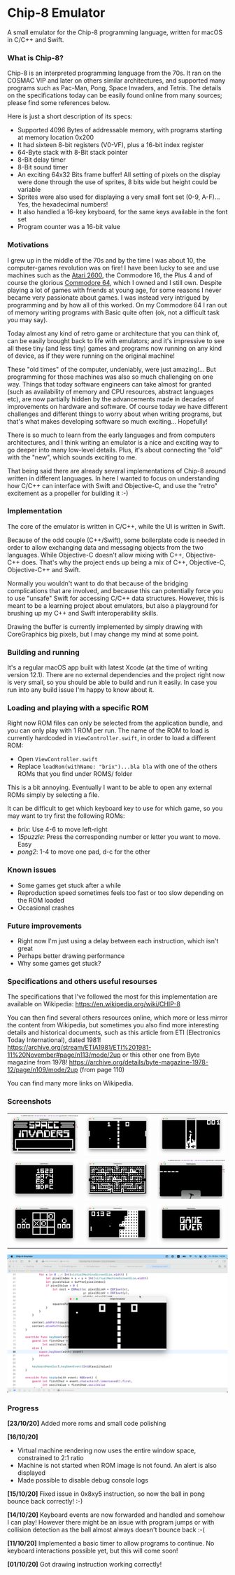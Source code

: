 # Chip-8 Emulator

A small emulator for the Chip-8 programming language, written for macOS in C/C++ and Swift.

### What is Chip-8?

Chip-8 is an interpreted programming language from the 70s. It ran on the COSMAC VIP and later on others similar architectures, and supported many programs such as Pac-Man, Pong, Space Invaders, and Tetris. The details on the specifications today can be easily found online from many sources; please find some references below.

Here is just a short description of its specs:
- Supported 4096 Bytes of addressable memory, with programs starting at memory location 0x200
- It had sixteen 8-bit registers (V0-VF), plus a 16-bit index register
- 64-Byte stack with 8-Bit stack pointer
- 8-Bit delay timer
- 8-Bit sound timer
- An exciting 64x32 Bits frame buffer! All setting of pixels on the display were done through the use of sprites, 8 bits wide but height could be variable
- Sprites were also used for displaying a very small font set (0-9, A-F)... Yes, the hexadecimal numbers!
- It also handled a 16-key keyboard, for the same keys available in the font set
- Program counter was a 16-bit value

### Motivations

I grew up in the middle of the 70s and by the time I was about 10, the computer-games revolution was on fire! I have been lucky to see and use machines such as the [Atari 2600](https://en.wikipedia.org/wiki/Atari_2600), the Commodore 16, the Plus 4 and of course the glorious [Commodore 64](https://en.wikipedia.org/wiki/Commodore_64), which I owned and I still own. Despite playing a lot of games with friends at young age, for some reasons I never became very passionate about games. I was instead very intrigued by programming and by how all of this worked. On my Commodore 64 I ran out of memory writing programs with Basic quite often (ok, not a difficult task you may say).

Today almost any kind of retro game or architecture that you can think of, can be easily brought back to life with emulators; and it's impressive to see all these tiny (and less tiny) games and programs now running on any kind of device, as if they were running on the original machine!

These "old times" of the computer, undeniably, were just amazing!... But programming for those machines was also so much challenging on one way. Things that today software engineers can take almost for granted (such as availability of memory and CPU resources, abstract languages etc), are now partially hidden by the advancements made in decades of improvements on hardware and software. Of course today we have different challenges and different things to worry about when writing programs, but that's what makes developing software so much exciting... Hopefully!

There is so much to learn from the early languages and from computers architectures, and I think writing an emulator is a nice and exciting way to go deeper into many low-level details. Plus, it's about connecting the "old" with the "new", which sounds exciting to me.

That being said there are already several implementations of Chip-8 around written in different languages. In here I wanted to focus on understanding how C/C++ can interface with Swift and Objective-C, and use the "retro" excitement as a propeller for building it :-)

### Implementation

The core of the emulator is written in C/C++, while the UI is written in Swift.

Because of the odd couple (C++/Swift), some boilerplate code is needed in order to allow exchanging data and messaging objects from the two languages. While Objective-C doesn't allow mixing with C++, Objective-C++ does. That's why the project ends up being a mix of C++, Objective-C, Objective-C++ and Swift.

Normally you wouldn't want to do that because of the bridging complications that are involved, and because this can potentially force you to use "unsafe" Swift for accessing C/C++ data structures. However, this is meant to be a learning project about emulators, but also a playground for brushing up my C++ and Swift interoperability skills.

Drawing the buffer is currently implemented by simply drawing with CoreGraphics big pixels, but I may change my mind at some point. 

### Building and running

It's a regular macOS app built with latest Xcode (at the time of writing version 12.1).
There are no external dependencies and the project right now is very small, so you should be able to build and run it easily.
In case you run into any build issue I'm happy to know about it.

### Loading and playing with a specific ROM

Right now ROM files can only be selected from the application bundle, and you can only play with 1 ROM per run.
The name of the ROM to load is currently hardcoded in `ViewController.swift`, in order to load a different ROM:
- Open `ViewController.swift`
- Replace `loadRom(withName: "brix")...bla bla` with one of the others ROMs that you find under ROMS/ folder 

This is a bit annoying. Eventually I want to be able to open any external ROMs simply by selecting a file.

It can be difficult to get which keyboard key to use for which game, so you may want to try first the following ROMs:
- _brix_: Use 4-6 to move left-right
- _15puzzle_: Press the corresponding number or letter you want to move. Easy
- _pong2_: 1-4 to move one pad, d-c for the other

### Known issues
- Some games get stuck after a while
- Reproduction speed sometimes feels too fast or too slow depending on the ROM loaded
- Occasional crashes

### Future improvements
- Right now I'm just using a delay between each instruction, which isn't great
- Perhaps better drawing performance
- Why some games get stuck?

### Specifications and others useful resourses

The specifications that I've followed the most for this implementation are available on Wikipedia: https://en.wikipedia.org/wiki/CHIP-8

You can then find several others resources online, which more or less mirror the content from Wikipedia, but sometimes you also find more interesting details and historical documents, such as this article from ETI (Electronics Today International), dated 1981! https://archive.org/stream/ETIA1981/ETI%201981-11%20November#page/n113/mode/2up
or this other one from Byte magazine from 1978! https://archive.org/details/byte-magazine-1978-12/page/n109/mode/2up (from page 110)

You can find many more links on Wikipedia.

### Screenshots

<table>
<tr>
    <td><img src="Screenshots/invaders_animated.gif"></td>
    <td><img src="Screenshots/pong.png"></td>
    <td><img src="Screenshots/tetris.png"></td>
</tr>
<tr>
    <td><img src="Screenshots/15puzzle.png"></td>
    <td><img src="Screenshots/blinky.png"></td>
    <td><img src="Screenshots/brix_animated.gif"></td>
</tr>
<tr>
    <td><img src="Screenshots/tictac.png"></td>
    <td><img src="Screenshots/vbrix.png"></td>
    <td><img src="Screenshots/invaders_gameover.png"></td>
</tr>
</table>

<img src="Screenshots/window_resize_pong2.gif">

### Progress

**[23/10/20]** Added more roms and small code polishing

**[16/10/20]** 
- Virtual machine rendering now uses the entire window space, constrained to 2:1 ratio
- Machine is not started when ROM image is not found. An alert is also displayed
- Made possible to disable debug console logs

**[15/10/20]** Fixed issue in 0x8xy5 instruction, so now the ball in pong bounce back correctly! :-)

**[14/10/20]** Keyboard events are now forwarded and handled and somehow I can play! However there might be an issue with program jumps or with collision detection as the ball almost always doesn't bounce back :-(

**[11/10/20]** Implemented a basic timer to allow programs to continue. No keyboard interactions possible yet, but this will come soon!

**[01/10/20]** Got drawing instruction working correctly!
